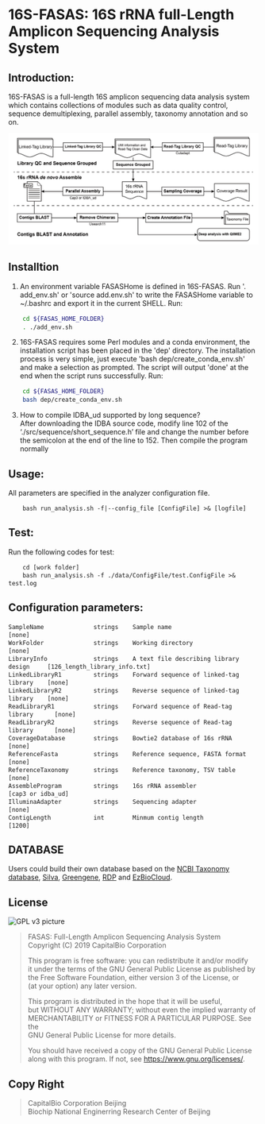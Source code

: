 # 16S-FASAS: 16S rRNA full-Length Amplicon Sequencing Analysis System

## Introduction:
16S-FASAS is a full-length 16S amplicon sequencing data analysis system which contains collections of modules such as data quality control, sequence demultiplexing, parallel assembly, taxonomy annotation and so on. 

![Overall workflow of 16S-FASAS](https://github.com/rongnanlin/NGS/blob/master/figure1.jpg)
## Installtion
1. An environment variable FASASHome is defined in 16S-FASAS. Run '. add_env.sh' or 'source add.env.sh' to write the FASASHome variable to ~/.bashrc and export it in the current SHELL.
Run:
```bash
    cd ${FASAS_HOME_FOLDER}
    . ./add_env.sh
```

2. 16S-FASAS requires some Perl modules and a conda environment, the installation script has been placed in the 'dep' directory. The installation process is very simple, just execute 'bash dep/create_conda_env.sh' and make a selection as prompted. The script will output 'done' at the end when the script runs successfully.
Run:
```bash
    cd ${FASAS_HOME_FOLDER}
    bash dep/create_conda_env.sh
```

3. How to compile IDBA_ud supported by long sequence?  
After downloading the IDBA source code, modify line 102 of the ‘./src/sequence/short_sequence.h’ file and change the number before the semicolon at the end of the line to 152. Then compile the program normally

## Usage:
All parameters are specified in the analyzer configuration file.
```
    bash run_analysis.sh -f|--config_file [ConfigFile] >& [logfile]
```

## Test:
Run the following codes for test:
```
    cd [work folder]
    bash run_analysis.sh -f ./data/ConfigFile/test.ConfigFile >& test.log
```

## Configuration parameters:
    SampleName              strings    Sample name                               [none]
    WorkFolder              strings    Working directory                         [none]
    LibraryInfo             strings    A text file describing library design     [126_length_library_info.txt]
    LinkedLibraryR1         strings    Forward sequence of linked-tag library    [none]
    LinkedLibraryR2         strings    Reverse sequence of linked-tag library    [none]
    ReadLibraryR1           strings    Forward sequence of Read-tag library      [none]
    ReadLibraryR2           strings    Reverse sequence of Read-tag library      [none]
    CoverageDatabase        strings    Bowtie2 database of 16s rRNA              [none]
    ReferenceFasta          strings    Reference sequence, FASTA format          [none]
    ReferenceTaxonomy       strings    Reference taxonomy, TSV table             [none]
    AssembleProgram         strings    16s rRNA assembler                        [cap3 or idba_ud]
    IlluminaAdapter         strings    Sequencing adapter                        [none]
    ContigLength            int        Minmum contig length                      [1200]


## DATABASE
Users could build their own database based on the [NCBI Taxonomy database](https://ftp.ncbi.nih.gov/pub/taxonomy/), [Silva](https://www.arb-silva.de/), [Greengene](http://greengenes.secondgenome.com/), [RDP](http://rdp.cme.msu.edu/) and [EzBioCloud](https://www.ezbiocloud.net).  



## License

![GPL v3 picture](https://www.gnu.org/graphics/gplv3-with-text-136x68.png)  

>    FASAS: Full-Length Amplicon Sequencing Analysis System  
>    Copyright (C) 2019 CapitalBio Corporation
>
>    This program is free software: you can redistribute it and/or modify  
>    it under the terms of the GNU General Public License as published by  
>    the Free Software Foundation, either version 3 of the License, or  
>    (at your option) any later version.
>
>    This program is distributed in the hope that it will be useful,  
>    but WITHOUT ANY WARRANTY; without even the implied warranty of  
>    MERCHANTABILITY or FITNESS FOR A PARTICULAR PURPOSE.  See the  
>    GNU General Public License for more details.
>
>    You should have received a copy of the GNU General Public License  
>    along with this program.  If not, see <https://www.gnu.org/licenses/>.

## Copy Right

> CapitalBio Corporation Beijing  
> Biochip National Enginerring Research Center of Beijing
